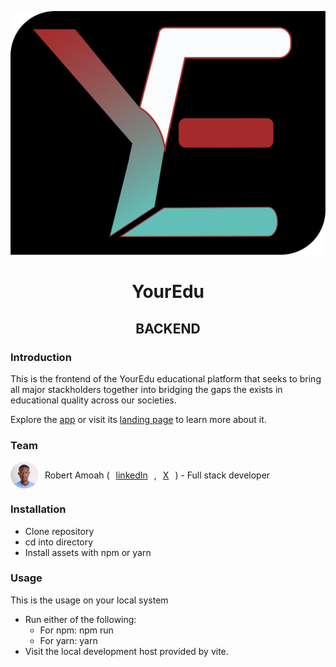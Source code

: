 ![YourEdu Logo](src/assets/logo.png)


<h1 style="text-align: center;">YourEdu</h1>

<h2 style="text-align: center;">BACKEND</h2>

### Introduction
This is the frontend of the YourEdu educational platform that seeks to bring all major stackholders together into bridging the gaps the exists in educational quality across our societies.

Explore the [app](https://bobdev.tech) or visit its [landing page](https://bobdev.tech/about) to learn more about it.

### Team

<p style="display: flex; align-items: center; gap: 10px;">
    <img src="src/assets/robertamoah.png" style="border-radius: 100%" width="45" heigth="45" />
    Robert Amoah (<a href="https://www.linkedin.com/in/mr-robert-amoah">linkedIn</a>, <a href="https://x.com/Mr_robertamoah">X</a>) - Full stack developer 
</p>

### Installation

- Clone repository
- cd into directory
- Install assets with npm or yarn

### Usage

This is the usage on your local system

<ul>
    <li>
        Run either of the following:
        <ul>
            <li>For npm: npm run</li>
            <li>For yarn: yarn</li>
        </ul>
    </li>
    <li>Visit the local development host provided by vite.</li>
</ul>
